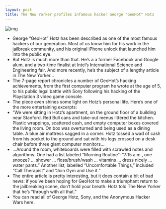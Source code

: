 ```yaml
---
layout: post
title: The New Yorker profiles infamous hacker George "GeoHot" Hotz
---
```

![img](http://media.idownloadblog.com/wp-content/uploads/2012/04/geohot-2007-iphone-unlock.jpg)
* George “GeoHot” Hotz has been described as one of the most famous hackers of our generation. Most of us know him for his work in the jailbreak community, and his original iPhone unlock that launched him into the public eye.
* But Hotz is much more than that. He’s a a former Facebook and Google alum, and a two-time finalist at Intel’s International Science and Engineering fair. And more recently, he’s the subject of a lengthy article in The New Yorker…
* The 7-page report chronicles a number of GeoHot’s hacking achievements, from the first computer program he wrote at the age of 5, to his public legal battle with Sony following his hacking of the Playstation 3 video game console.
* The piece even shines some light on Hotz’s personal life. Here’s one of the more entertaining excerpts:
* “We were sitting in Hotz’s apartment, on the ground floor of a building near Stanford. Red Bull cans and take-out menus littered the kitchen. Plastic wrappings, scattered cash, and empty computer boxes covered the living room. On box was overturned and being used as a dining table. A blue air mattress sagged in a corner. Hotz tossed a wad of cash from his pocket to the ground and sat with his legs crossed on a desk chair before three giant computer monitors…
* …Around the room, whiteboards were filled with scrawled notes and algorithms. One had a list labeled “Morning Routine”: “7:15 a.m., one snooze? … shower … floss/brush/wash … vitamins … dress nicely … water pants.” Another list, labelled “Uncomfortable Things,” included “Call Therapist” and “Join Gym and Use it.”
* The entire article is pretty interesting, but it does contain a bit of bad news: if you’ve been hoping for GeoHot to make a triumphant return to the jailbreaking scene, don’t hold your breath. Hotz told The New Yorker that he’s “through with all that.”
* You can read all of George Hotz, Sony, and the Anonymous Hacker Wars here.

